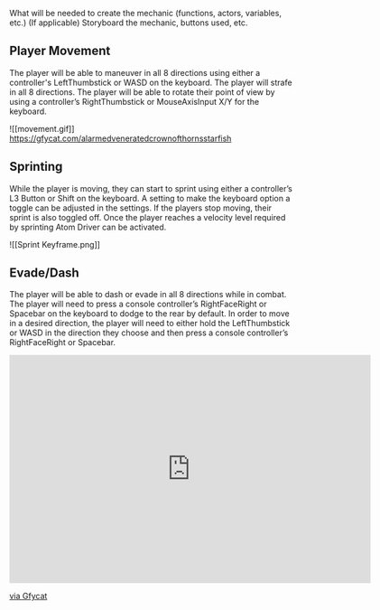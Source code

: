 What will be needed to create the mechanic (functions, actors, variables, etc.)
(If applicable) Storyboard the mechanic, buttons used, etc.


## Player Movement
The player will be able to maneuver in all 8 directions using either a controller's LeftThumbstick or WASD on the keyboard. The player will strafe in all 8 directions. The player will be able to rotate their point of view by using a controller’s RightThumbstick or MouseAxisInput X/Y for the keyboard.

![[movement.gif]]
https://gfycat.com/alarmedveneratedcrownofthornsstarfish

## Sprinting
While the player is moving, they can start to sprint using either a controller’s L3 Button or Shift on the keyboard. A setting to make the keyboard option a toggle can be adjusted in the settings. If the players stop moving, their sprint is also toggled off. Once the player reaches a velocity level required by sprinting Atom Driver can be activated. 

![[Sprint Keyframe.png]]

## Evade/Dash
The player will be able to dash or evade in all 8 directions while in combat. The player will need to press a console controller’s RightFaceRight or Spacebar on the keyboard to dodge to the rear by default. In order to move in a desired direction, the player will need to either hold the LeftThumbstick or WASD in the direction they choose and then press a console controller’s RightFaceRight or Spacebar.

<iframe src='https://gfycat.com/ifr/FamousFeistyFrigatebird' frameborder='0' scrolling='no' allowfullscreen width='640' height='404'></iframe><p> <a href="https://gfycat.com/famousfeistyfrigatebird">via Gfycat</a></p>